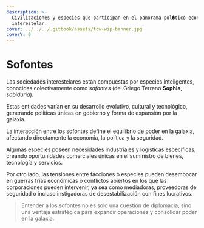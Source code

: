 ```yaml
---
description: >-
  Civilizaciones y especies que participan en el panorama pol�tico-econ�mico
  interestelar.
cover: ../../../.gitbook/assets/tcw-wip-banner.jpg
coverY: 0
---
```


# Sofontes

Las sociedades interestelares están compuestas por especies inteligentes, conocidas colectivamente como _sofontes_ (del Griego Terrano **Sophia**, _sabiduria_).

Estas entidades varían en su desarrollo evolutivo, cultural y tecnológico, generando políticas únicas en gobierno y forma de expansión por la galaxia.

La interacción entre los sofontes define el equilibrio de poder en la galaxia, afectando directamente la economía, la política y la seguridad.

Algunas especies poseen necesidades industriales y logísticas específicas, creando oportunidades comerciales únicas en el suministro de bienes, tecnología y servicios.

Por otro lado, las tensiones entre facciones o especies pueden desembocar en guerras frías económicas o conflictos abiertos en los que las corporaciones pueden intervenir, ya sea como mediadoras, proveedoras de seguridad o incluso instigadoras de desestabilización con fines lucrativos.

> Entender a los sofontes no es solo una cuestión de diplomacia, sino una ventaja estratégica para expandir operaciones y consolidar poder en la galaxia.
